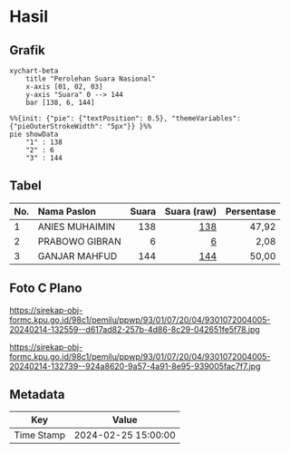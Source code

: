 # Hasil

## Grafik

```mermaid
xychart-beta
    title "Perolehan Suara Nasional"
    x-axis [01, 02, 03]
    y-axis "Suara" 0 --> 144
    bar [138, 6, 144]
```

```mermaid
%%{init: {"pie": {"textPosition": 0.5}, "themeVariables": {"pieOuterStrokeWidth": "5px"}} }%%
pie showData
    "1" : 138
    "2" : 6
    "3" : 144
```

## Tabel

| No. | Nama Paslon    | Suara | Suara (raw) | Persentase |
|:--- |:-------------- | -----:| -----------:| ----------:|
| 1   | ANIES MUHAIMIN | 138   | [138][p-1]  | 47,92      |
| 2   | PRABOWO GIBRAN | 6     | [6][p-2]    | 2,08       |
| 3   | GANJAR MAHFUD  | 144   | [144][p-3]  | 50,00      |


[p-1]: https://github.com/gigit-pemilu/pemilu-2024/blob/main/pilpres/hitung-suara/sub/93-papua-selatan/sub/01-merauke/sub/07-jagebob/sub/2004-angger-permegi/sub/005-tps/sub/paslon-1.txt
[p-2]: https://github.com/gigit-pemilu/pemilu-2024/blob/main/pilpres/hitung-suara/sub/93-papua-selatan/sub/01-merauke/sub/07-jagebob/sub/2004-angger-permegi/sub/005-tps/sub/paslon-2.txt
[p-3]: https://github.com/gigit-pemilu/pemilu-2024/blob/main/pilpres/hitung-suara/sub/93-papua-selatan/sub/01-merauke/sub/07-jagebob/sub/2004-angger-permegi/sub/005-tps/sub/paslon-3.txt

## Foto C Plano

https://sirekap-obj-formc.kpu.go.id/98c1/pemilu/ppwp/93/01/07/20/04/9301072004005-20240214-132559--d617ad82-257b-4d86-8c29-042651fe5f78.jpg

https://sirekap-obj-formc.kpu.go.id/98c1/pemilu/ppwp/93/01/07/20/04/9301072004005-20240214-132739--924a8620-9a57-4a91-8e95-939005fac7f7.jpg


## Metadata

| Key        | Value               |
| ---------- | ------------------- |
| Time Stamp | 2024-02-25 15:00:00 |



